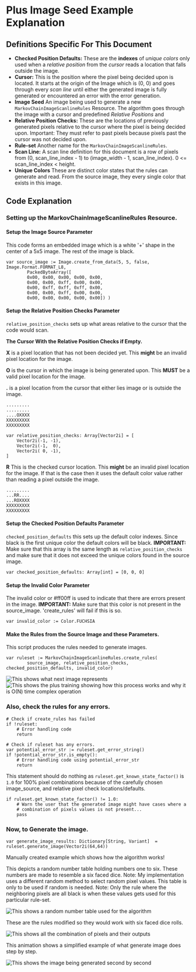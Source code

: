 # Plus Image Seed Example Explanation
## Definitions Specific For This Document
* **Checked Position Defaults:** These are the **indexes** of *unique colors* only used when a *relative position* from the *cursor* reads a location that falls outside the image.
* **Cursor:** This is the position where the pixel being decided upon is located. It starts at the origin of the Image which is (0, 0) and goes through every *scan line* until either the generated image is fully generated or encountered an error with the error generation.
* **Image Seed** An image being used to generate a new `MarkovChainImageScanlineRules` Resource. The algorithm goes through the image with a cursor and predefined *Relative Positions* and 
* **Relative Position Checks:** These are the locations of previously generated pixels relative to the cursor where the pixel is being decided upon. Important: They must refer to past pixels because pixels past the cursor was not decided upon.
* **Rule-set** Another name for the `MarkovChainImageScanlineRules`.
* **Scan Line:** A scan line definition for this document is a row of pixels from (0, scan_line_index - 1) to (image_width - 1, scan_line_index). 0 <= scan_line_index < height.
* **Unique Colors** These are distinct color states that the rules can generate and read. From the source image, they every single color that exists in this image.
## Code Explanation
### Setting up the MarkovChainImageScanlineRules Resource.
#### Setup the Image Source Parameter
This code forms an embedded image which is a white '+' shape in the center of a 5x5 image. The rest of the image is black.
```gdscript
var source_image := Image.create_from_data(5, 5, false, Image.Format.FORMAT_L8,
		PackedByteArray([
		0x00, 0x00, 0x00, 0x00, 0x00,
		0x00, 0x00, 0xff, 0x00, 0x00,
		0x00, 0xff, 0xff, 0xff, 0x00,
		0x00, 0x00, 0xff, 0x00, 0x00,
		0x00, 0x00, 0x00, 0x00, 0x00]) )
```
#### Setup the Relative Position Checks Parameter
`relative_position_checks` sets up what areas relative to the cursor that the code would scan.

**The Cursor With the Relative Position Checks if Empty.**

**X** is a pixel location that has not been decided yet. This **might** be an invalid pixel location for the image.

**O** is the cursor in which the image is being generated upon. This **MUST** be a valid pixel location for the image.

**.** is a pixel location from the cursor that either lies image or is outside the image.

```
.........
.........
....OXXXX
XXXXXXXXX
XXXXXXXXX
```

```gdscript
var relative_position_checks: Array[Vector2i] = [
	Vector2i(-1, -1),
	Vector2i(-1,  0),
	Vector2i( 0, -1),
]
```
**R** This is the checked cursor location. This **might** be an invalid pixel location for the image. If that is the case then it uses the default color value rather than reading a pixel outside the image.
```
.........
...RR....
...ROXXXX
XXXXXXXXX
XXXXXXXXX
```
#### Setup the Checked Position Defaults Parameter
`checked_position_defaults` this sets up the default color indexes. Since black is the first unique color the default colors will be black. **IMPORTANT:** Make sure that this array is the same length as `relative_position_checks` and make sure that it does not exceed the unique colors found in the source image.
```gdscript
var checked_position_defaults: Array[int] = [0, 0, 0]
```
#### Setup the Invalid Color Parameter
The invalid color or #ff00ff is used to indicate that there are errors present in the image. **IMPORTANT:** Make sure that this color is not present in the source_image. 'create_rules' will fail if this is so.
```gdscript
var invalid_color := Color.FUCHSIA
```
#### Make the Rules from the Source Image and these Parameters.
This script produces the rules needed to generate images.
```gdscript
var ruleset := MarkovChainImageScanlineRules.create_rules(
		source_image, relative_position_checks, checked_position_defaults, invalid_color)
```
![This shows what next image represents](./images/make_model_description.gif)
![This shows the plus training showing how this process works and why it is O(N) time complex operation](./images/make_model.gif)
### Also, check the rules for any errors.
```gdscript
# Check if create_rules has failed
if !ruleset:
	# Error handling code
	return

# Check if ruleset has any errors.
var potential_error_str := ruleset.get_error_string()
if !potential_error_str.is_empty():
	# Error handling code using potential_error_str
	return
```

This statement should do nothing as `ruleset.get_known_state_factor()` is `1.0` for 100% pixel combinations because of the carefully chosen image_source, and relative pixel check locations/defaults.
```gdscript
if ruleset.get_known_state_factor() != 1.0:
    # Warn the user that the generated image might have cases where a
    # combination of pixels values is not present...
    pass
```
### Now, to Generate the image.
```gdscript
var generate_image_results: Dictionary[String, Variant]  = ruleset.generate_image(Vector2i(64,64))
```

Manually created example which shows how the algorithm works!

This depicts a random number table holding numbers one to six. These numbers are made to resemble a six faced dice. Note: My implementation uses a different random method to select random pixel values. This table is only to be used if random is needed. Note: Only the rule where the neighboring pixels are all black is when these values gets used for this particular rule-set.

![This shows a random number table used for the algorithm](./images/generate_image.png)

These are the rules modified so they would work with six faced dice rolls.

![This shows all the combination of pixels and their outputs](./images/generate_image_rules.png)

This animation shows a simplified example of what generate image does step by step.

![This shows the image being generated second by second](./images/generate_image.gif)
